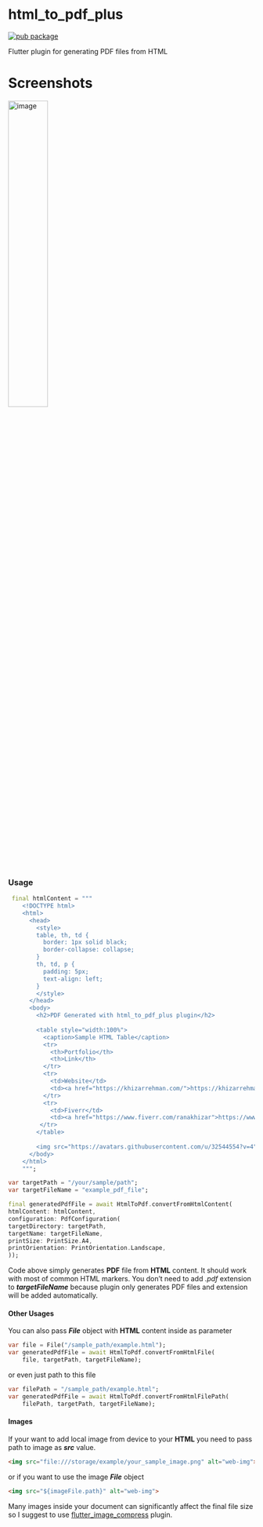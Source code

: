 # html_to_pdf_plus
<!---Html to PDF Flutter--->
[![pub package](https://img.shields.io/pub/v/html_to_pdf_plus.svg)](https://pub.dartlang.org/packages/html_to_pdf_plus)

Flutter plugin for generating PDF files from HTML
<!---Html to PDF Flutter--->
# Screenshots
<!---Html to PDF Flutter--->
<img src="https://raw.githubusercontent.com/khizar1556/html_to_pdf_plus/main/Screenshot_20231227_235800.png" alt="image" width="40%" height="auto">

### Usage
<!---Html to PDF Flutter--->
```dart
 final htmlContent = """
    <!DOCTYPE html>
    <html>
      <head>
        <style>
        table, th, td {
          border: 1px solid black;
          border-collapse: collapse;
        }
        th, td, p {
          padding: 5px;
          text-align: left;
        }
        </style>
      </head>
      <body>
        <h2>PDF Generated with html_to_pdf_plus plugin</h2>
        
        <table style="width:100%">
          <caption>Sample HTML Table</caption>
          <tr>
            <th>Portfolio</th>
            <th>Link</th>
          </tr>
          <tr>
            <td>Website</td>
            <td><a href="https://khizarrehman.com/">https://khizarrehman.com/</a></td>
          </tr>
          <tr>
            <td>Fiverr</td>
            <td><a href="https://www.fiverr.com/ranakhizar">https://www.fiverr.com/ranakhizar</a></td>
         </tr>
        </table>
        
        <img src="https://avatars.githubusercontent.com/u/32544554?v=4" alt="web-img">
      </body>
    </html>
    """;

var targetPath = "/your/sample/path";
var targetFileName = "example_pdf_file";

final generatedPdfFile = await HtmlToPdf.convertFromHtmlContent(
htmlContent: htmlContent,
configuration: PdfConfiguration(
targetDirectory: targetPath,
targetName: targetFileName,
printSize: PrintSize.A4,
printOrientation: PrintOrientation.Landscape,
));

```
<!---Html to PDF Flutter--->
Code above simply generates **PDF** file from **HTML** content. It should work with most of common HTML markers. You don’t need to add *.pdf* extension to ***targetFileName*** because plugin only generates PDF files and extension will be added automatically.
#### Other Usages
<!---Html to PDF Flutter--->
You can also pass ***File*** object with **HTML** content inside as parameter
```dart
var file = File("/sample_path/example.html");
var generatedPdfFile = await HtmlToPdf.convertFromHtmlFile(
    file, targetPath, targetFileName);
```

or even just path to this file
```dart
var filePath = "/sample_path/example.html";
var generatedPdfFile = await HtmlToPdf.convertFromHtmlFilePath(
    filePath, targetPath, targetFileName);
```

#### Images
<!---Html to PDF Flutter--->
If your want to add local image from device to your **HTML** you need to pass path to image as ***src*** value.

```html
<img src="file:///storage/example/your_sample_image.png" alt="web-img">
```
or if you want to use the image ***File*** object
```html
<img src="${imageFile.path}" alt="web-img">
```

Many images inside your document can significantly affect the final file size so I suggest to use [flutter_image_compress](https://github.com/OpenFlutter/flutter_image_compress) plugin.
<!---Html to PDF Flutter--->


